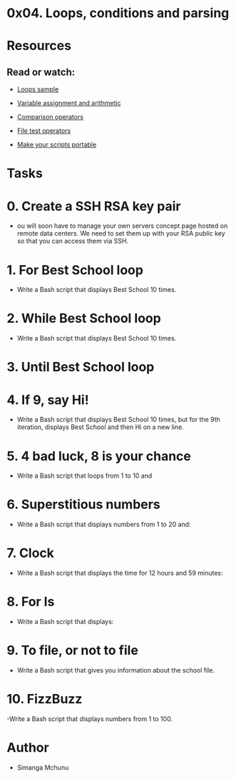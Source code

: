 # 0x04. Loops, conditions and parsing

# Resources

## Read or watch:

- [Loops sample](https://alx-intranet.hbtn.io/rltoken/wT98UJfv_E2tk4yP9PcLLw)

- [Variable assignment and arithmetic](https://alx-intranet.hbtn.io/rltoken/olvOKX699pq50rkHRE5cSA)

- [Comparison operators](https://alx-intranet.hbtn.io/rltoken/HxohzllkOWh0t4dy_HptIQ)

- [File test operators](https://alx-intranet.hbtn.io/rltoken/g8of2ABPEJfCNtPrDQaqVw)

- [Make your scripts portable](https://alx-intranet.hbtn.io/rltoken/O0Ay21p7tDhfLMsYbtAKug)

# Tasks

# 0. Create a SSH RSA key pair
- ou will soon have to manage your own servers concept page hosted on remote data centers. We need to set them up with your RSA public key so that you can access them via SSH.

# 1. For Best School loop
- Write a Bash script that displays Best School 10 times.

# 2. While Best School loop
- Write a Bash script that displays Best School 10 times.

# 3. Until Best School loop

# 4. If 9, say Hi!
- Write a Bash script that displays Best School 10 times, but for the 9th iteration, displays Best School and then Hi on a new line.

# 5. 4 bad luck, 8 is your chance
- Write a Bash script that loops from 1 to 10 and

# 6. Superstitious numbers
- Write a Bash script that displays numbers from 1 to 20 and:

# 7. Clock
- Write a Bash script that displays the time for 12 hours and 59 minutes:

# 8. For ls
- Write a Bash script that displays:

# 9. To file, or not to file
- Write a Bash script that gives you information about the school file.

# 10. FizzBuzz
-Write a Bash script that displays numbers from 1 to 100.

# Author
- Simanga Mchunu
